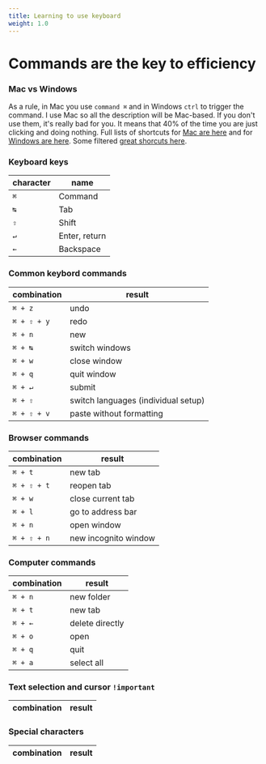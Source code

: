 ```yaml
---
title: Learning to use keyboard
weight: 1.0
---
```

# Commands are the key to efficiency

### Mac vs Windows

As a rule, in Mac you use `command ⌘` and in Windows `ctrl` to trigger the command. I use Mac so all the description will be Mac-based. If you don't use them, it's really bad for you. It means that 40% of the time you are just clicking and doing nothing. Full lists of shortcuts for [Mac are here](https://support.apple.com/en-us/HT201236 "Mac shortcuts") and for [Windows are here](https://support.microsoft.com/en-us/help/12445/windows-keyboard-shortcuts "Windows Shortcuts"). Some filtered [great shorcuts here](https://www.computerworld.com/article/3023544/28-keyboard-shortcuts-mac-users-need-to-know.html "Mac additional shortcuts").

### Keyboard keys
|character|name|
|---|---|
|`⌘`| Command|
|`↹`| Tab|
|`⇧`| Shift|
|`↵`| Enter, return|
|`←`| Backspace|

### Common keybord commands

|combination|result|
|---|---|
|`⌘ + z`| undo|
|`⌘ + ⇧ + y`| redo|
|`⌘ + n`| new|
|`⌘ + ↹`| switch windows|
|`⌘ + w`| close window|
|`⌘ + q`| quit window|
|`⌘ + ↵`| submit|
|`⌘ + ⇧`| switch languages (individual setup)|
|`⌘ + ⇧ + v`| paste without formatting|
### Browser commands

|combination|result|
|---|---|
|`⌘ + t`| new tab|
|`⌘ + ⇧ + t`| reopen tab|
|`⌘ + w`| close current tab|
|`⌘ + l`| go to address bar|
|`⌘ + n`| open window|
|`⌘ + ⇧ + n`| new incognito window |

### Computer commands
|combination|result|
|---|---|
|`⌘ + n`| new folder|
|`⌘ + t`| new tab|
|`⌘ + ←`| delete directly|
|`⌘ + o`| open|
|`⌘ + q`| quit|
|`⌘ + a`| select all|

### Text selection and cursor `!important`
|combination|result|
|---|---|

### Special characters
|combination|result|
|---|---|